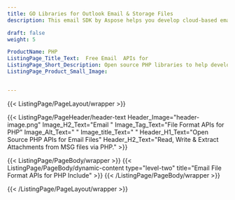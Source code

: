 ```yaml
---
title: GO Libraries for Outlook Email & Storage Files
description: This email SDK by Aspose helps you develop cloud-based email management applications to send and receive emails (EML & MSG) in the cloud using the OAuth feature. It also supports email cloud folder management.

draft: false
weight: 5

ProductName: PHP
ListingPage_Title_Text:  Free Email  APIs for
ListingPage_Short_Description: Open source PHP libraries to help develop application to parse & transmit email messages.
ListingPage_Product_Small_Image: 


---
```


{{< ListingPage/PageLayout/wrapper >}}

{{< ListingPage/PageHeader/header-text
Header_Image="header-image.png"
Image_H2_Text="Email "
Image_Tag_Text="File Format APIs for PHP"
Image_Alt_Text=" "
Image_title_Text=" "
Header_H1_Text="Open Source PHP APIs for Email Files"
Header_H2_Text="Read, Write & Extract Attachments from MSG files via PHP." >}}

{{< ListingPage/PageBody/wrapper >}}
{{< ListingPage/PageBody/dynamic-content type="level-two" title="Email File Format APIs for PHP Include" >}}
{{< /ListingPage/PageBody/wrapper >}}

{{< /ListingPage/PageLayout/wrapper >}}